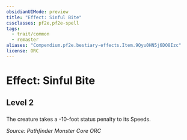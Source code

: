 ```yaml
---
obsidianUIMode: preview
title: "Effect: Sinful Bite"
cssclasses: pf2e,pf2e-spell
tags:
  - trait/common
  - remaster
aliases: "Compendium.pf2e.bestiary-effects.Item.9Qyu0HN5j6DO8Izc"
license: ORC
---
```

# Effect: Sinful Bite
## Level 2
### 






The creature takes a -10-foot status penalty to its Speeds.

*Source: Pathfinder Monster Core*
*ORC*